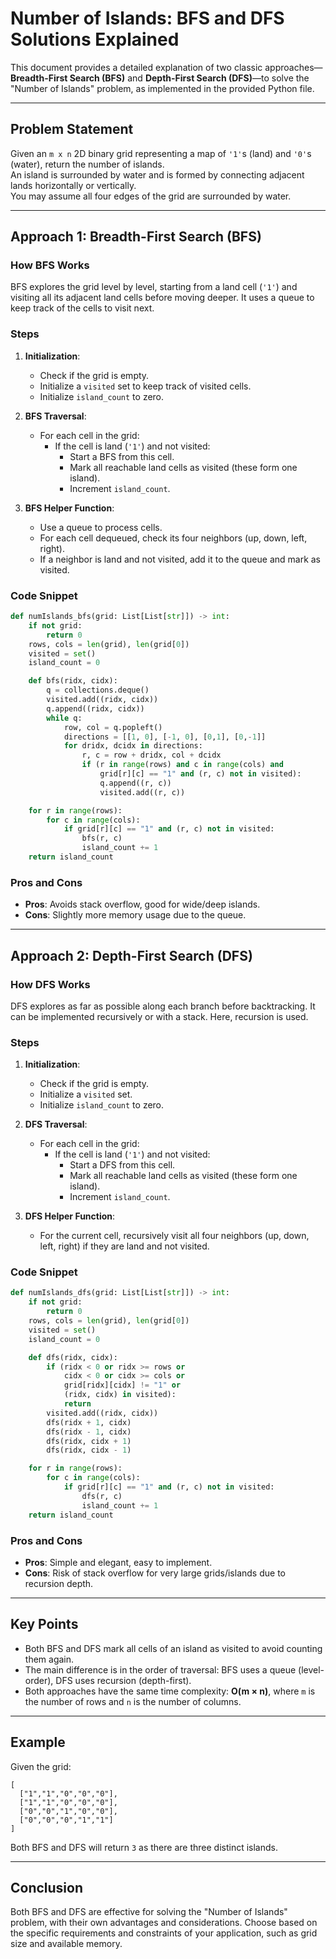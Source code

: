 # Number of Islands: BFS and DFS Solutions Explained

This document provides a detailed explanation of two classic approaches—**Breadth-First Search (BFS)** and **Depth-First Search (DFS)**—to solve the "Number of Islands" problem, as implemented in the provided Python file.

---

## Problem Statement

Given an `m x n` 2D binary grid representing a map of `'1'`s (land) and `'0'`s (water), return the number of islands.  
An island is surrounded by water and is formed by connecting adjacent lands horizontally or vertically.  
You may assume all four edges of the grid are surrounded by water.

---

## Approach 1: Breadth-First Search (BFS)

### How BFS Works

BFS explores the grid level by level, starting from a land cell (`'1'`) and visiting all its adjacent land cells before moving deeper. It uses a queue to keep track of the cells to visit next.

### Steps

1. **Initialization**:
    - Check if the grid is empty.
    - Initialize a `visited` set to keep track of visited cells.
    - Initialize `island_count` to zero.

2. **BFS Traversal**:
    - For each cell in the grid:
        - If the cell is land (`'1'`) and not visited:
            - Start a BFS from this cell.
            - Mark all reachable land cells as visited (these form one island).
            - Increment `island_count`.

3. **BFS Helper Function**:
    - Use a queue to process cells.
    - For each cell dequeued, check its four neighbors (up, down, left, right).
    - If a neighbor is land and not visited, add it to the queue and mark as visited.

### Code Snippet

```python
def numIslands_bfs(grid: List[List[str]]) -> int:
    if not grid:
        return 0
    rows, cols = len(grid), len(grid[0])
    visited = set()
    island_count = 0

    def bfs(ridx, cidx):
        q = collections.deque()
        visited.add((ridx, cidx))
        q.append((ridx, cidx))
        while q:
            row, col = q.popleft()
            directions = [[1, 0], [-1, 0], [0,1], [0,-1]]
            for dridx, dcidx in directions:
                r, c = row + dridx, col + dcidx
                if (r in range(rows) and c in range(cols) and
                    grid[r][c] == "1" and (r, c) not in visited):
                    q.append((r, c))
                    visited.add((r, c))

    for r in range(rows):
        for c in range(cols):
            if grid[r][c] == "1" and (r, c) not in visited:
                bfs(r, c)
                island_count += 1
    return island_count
```

### Pros and Cons

- **Pros**: Avoids stack overflow, good for wide/deep islands.
- **Cons**: Slightly more memory usage due to the queue.

---

## Approach 2: Depth-First Search (DFS)

### How DFS Works

DFS explores as far as possible along each branch before backtracking. It can be implemented recursively or with a stack. Here, recursion is used.

### Steps

1. **Initialization**:
    - Check if the grid is empty.
    - Initialize a `visited` set.
    - Initialize `island_count` to zero.

2. **DFS Traversal**:
    - For each cell in the grid:
        - If the cell is land (`'1'`) and not visited:
            - Start a DFS from this cell.
            - Mark all reachable land cells as visited (these form one island).
            - Increment `island_count`.

3. **DFS Helper Function**:
    - For the current cell, recursively visit all four neighbors (up, down, left, right) if they are land and not visited.

### Code Snippet

```python
def numIslands_dfs(grid: List[List[str]]) -> int:
    if not grid:
        return 0
    rows, cols = len(grid), len(grid[0])
    visited = set()
    island_count = 0

    def dfs(ridx, cidx):
        if (ridx < 0 or ridx >= rows or
            cidx < 0 or cidx >= cols or
            grid[ridx][cidx] != "1" or
            (ridx, cidx) in visited):
            return
        visited.add((ridx, cidx))
        dfs(ridx + 1, cidx)
        dfs(ridx - 1, cidx)
        dfs(ridx, cidx + 1)
        dfs(ridx, cidx - 1)

    for r in range(rows):
        for c in range(cols):
            if grid[r][c] == "1" and (r, c) not in visited:
                dfs(r, c)
                island_count += 1
    return island_count
```

### Pros and Cons

- **Pros**: Simple and elegant, easy to implement.
- **Cons**: Risk of stack overflow for very large grids/islands due to recursion depth.

---

## Key Points

- Both BFS and DFS mark all cells of an island as visited to avoid counting them again.
- The main difference is in the order of traversal: BFS uses a queue (level-order), DFS uses recursion (depth-first).
- Both approaches have the same time complexity: **O(m × n)**, where `m` is the number of rows and `n` is the number of columns.

---

## Example

Given the grid:

```
[
  ["1","1","0","0","0"],
  ["1","1","0","0","0"],
  ["0","0","1","0","0"],
  ["0","0","0","1","1"]
]
```

Both BFS and DFS will return `3` as there are three distinct islands.

---

## Conclusion

Both BFS and DFS are effective for solving the "Number of Islands" problem, with their own advantages and considerations. Choose based on the specific requirements and constraints of your application, such as grid size and available memory.